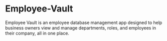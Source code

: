 # Employee-Vault
Employee Vault is an employee database management app designed to help business owners view and manage departments, roles, and employees in their company, all in one place.
